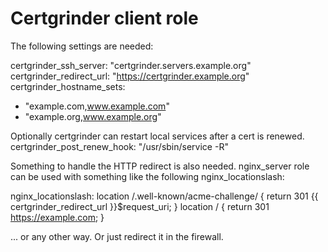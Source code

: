 Certgrinder client role
========================

The following settings are needed:

certgrinder_ssh_server: "certgrinder.servers.example.org"
certgrinder_redirect_url: "https://certgrinder.example.org"
certgrinder_hostname_sets:
 - "example.com,www.example.com"
 - "example.org,www.example.org"

Optionally certgrinder can restart local services after a cert is renewed.
certgrinder_post_renew_hook: "/usr/sbin/service -R"

Something to handle the HTTP redirect is also needed. nginx_server role can be used with something like the following nginx_locationslash:

nginx_locationslash:
  location /.well-known/acme-challenge/ {
        return 301 {{ certgrinder_redirect_url }}$request_uri;
  }
  location / {
        return 301 https://example.com;
  }

... or any other way. Or just redirect it in the firewall.

